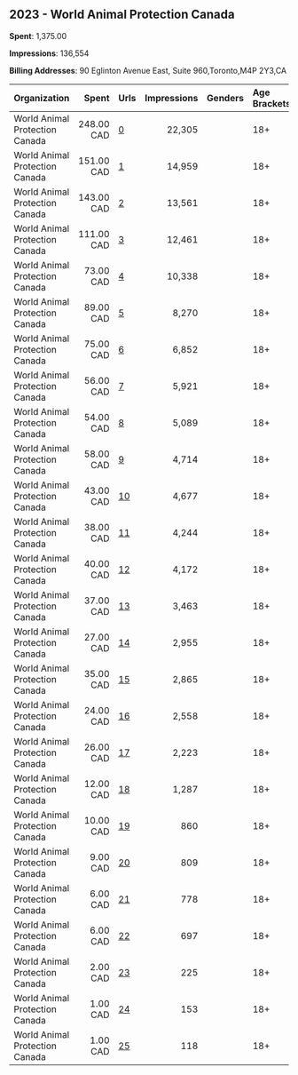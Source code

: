 ## 2023 - World Animal Protection Canada 
**Spent**: 1,375.00

**Impressions**: 136,554

**Billing Addresses**: 90 Eglinton Avenue East, Suite 960,Toronto,M4P 2Y3,CA

|Organization|Spent|Urls|Impressions|Genders|Age Brackets|Country Codes|
|:---|---:|:---|---:|:---|:---|:---|
|World Animal Protection Canada|248.00 CAD|[0](https://www.snap.com/political-ads/asset/c77c15e5f589ad6a9a9b527307895c83b445c35f6bd941bc2f98efb20a5a439e?mediaType=mp4)|22,305||18+|canada|
|World Animal Protection Canada|151.00 CAD|[1](https://www.snap.com/political-ads/asset/67fe9248bc79d7be4f496cd280d3e7cf271e11e19eaaa454377a233bb61c3dc1?mediaType=png)|14,959||18+|canada|
|World Animal Protection Canada|143.00 CAD|[2](https://www.snap.com/political-ads/asset/5502bbad252bf22260f3577e3b534daf905b5e25f965763e65d7ed79f5680239?mediaType=mp4)|13,561||18+|canada|
|World Animal Protection Canada|111.00 CAD|[3](https://www.snap.com/political-ads/asset/c470bc40944ee64193b9336b8e4f89c427808f5bdf4d8ac6a329cb87e918af76?mediaType=png)|12,461||18+|canada|
|World Animal Protection Canada|73.00 CAD|[4](https://www.snap.com/political-ads/asset/c9a85822d15041e2ba227860a35a991e43e80cc2dc829057b1ecf725c08bfc85?mediaType=png)|10,338||18+|canada|
|World Animal Protection Canada|89.00 CAD|[5](https://www.snap.com/political-ads/asset/5502bbad252bf22260f3577e3b534daf905b5e25f965763e65d7ed79f5680239?mediaType=mp4)|8,270||18+|canada|
|World Animal Protection Canada|75.00 CAD|[6](https://www.snap.com/political-ads/asset/4d64e7eb48088f9656de51a73b506c07aefdd2c08ca8a27dd46df34bd1e72071?mediaType=png)|6,852||18+|canada|
|World Animal Protection Canada|56.00 CAD|[7](https://www.snap.com/political-ads/asset/67fe9248bc79d7be4f496cd280d3e7cf271e11e19eaaa454377a233bb61c3dc1?mediaType=png)|5,921||18+|canada|
|World Animal Protection Canada|54.00 CAD|[8](https://www.snap.com/political-ads/asset/5502bbad252bf22260f3577e3b534daf905b5e25f965763e65d7ed79f5680239?mediaType=mp4)|5,089||18+|canada|
|World Animal Protection Canada|58.00 CAD|[9](https://www.snap.com/political-ads/asset/03dc8fa3efb95dc1a2edb2cdf115c2d4adc1eb80b39b8b24d44ee663087c8b03?mediaType=png)|4,714||18+|canada|
|World Animal Protection Canada|43.00 CAD|[10](https://www.snap.com/political-ads/asset/c9a85822d15041e2ba227860a35a991e43e80cc2dc829057b1ecf725c08bfc85?mediaType=png)|4,677||18+|canada|
|World Animal Protection Canada|38.00 CAD|[11](https://www.snap.com/political-ads/asset/67fe9248bc79d7be4f496cd280d3e7cf271e11e19eaaa454377a233bb61c3dc1?mediaType=png)|4,244||18+|canada|
|World Animal Protection Canada|40.00 CAD|[12](https://www.snap.com/political-ads/asset/67fe9248bc79d7be4f496cd280d3e7cf271e11e19eaaa454377a233bb61c3dc1?mediaType=png)|4,172||18+|canada|
|World Animal Protection Canada|37.00 CAD|[13](https://www.snap.com/political-ads/asset/03dc8fa3efb95dc1a2edb2cdf115c2d4adc1eb80b39b8b24d44ee663087c8b03?mediaType=png)|3,463||18+|canada|
|World Animal Protection Canada|27.00 CAD|[14](https://www.snap.com/political-ads/asset/ac58c252cd9981d0616351329540e7a5ef350d1f8d8feda7bc834ef9c3e73114?mediaType=png)|2,955||18+|canada|
|World Animal Protection Canada|35.00 CAD|[15](https://www.snap.com/political-ads/asset/c77c15e5f589ad6a9a9b527307895c83b445c35f6bd941bc2f98efb20a5a439e?mediaType=mp4)|2,865||18+|canada|
|World Animal Protection Canada|24.00 CAD|[16](https://www.snap.com/political-ads/asset/c470bc40944ee64193b9336b8e4f89c427808f5bdf4d8ac6a329cb87e918af76?mediaType=png)|2,558||18+|canada|
|World Animal Protection Canada|26.00 CAD|[17](https://www.snap.com/political-ads/asset/234313c8cdde6622bd60d25de02f6f2102a32a3f6299f1e12d2a1a39ed8ab2b5?mediaType=png)|2,223||18+|canada|
|World Animal Protection Canada|12.00 CAD|[18](https://www.snap.com/political-ads/asset/ac58c252cd9981d0616351329540e7a5ef350d1f8d8feda7bc834ef9c3e73114?mediaType=png)|1,287||18+|canada|
|World Animal Protection Canada|10.00 CAD|[19](https://www.snap.com/political-ads/asset/b8aefa6dffa290d515ab68a3410316247b487cc2b566c27e7740189ec84dae0d?mediaType=png)|860||18+|canada|
|World Animal Protection Canada|9.00 CAD|[20](https://www.snap.com/political-ads/asset/5502bbad252bf22260f3577e3b534daf905b5e25f965763e65d7ed79f5680239?mediaType=mp4)|809||18+|canada|
|World Animal Protection Canada|6.00 CAD|[21](https://www.snap.com/political-ads/asset/ac58c252cd9981d0616351329540e7a5ef350d1f8d8feda7bc834ef9c3e73114?mediaType=png)|778||18+|canada|
|World Animal Protection Canada|6.00 CAD|[22](https://www.snap.com/political-ads/asset/c77c15e5f589ad6a9a9b527307895c83b445c35f6bd941bc2f98efb20a5a439e?mediaType=mp4)|697||18+|canada|
|World Animal Protection Canada|2.00 CAD|[23](https://www.snap.com/political-ads/asset/03dc8fa3efb95dc1a2edb2cdf115c2d4adc1eb80b39b8b24d44ee663087c8b03?mediaType=png)|225||18+|canada|
|World Animal Protection Canada|1.00 CAD|[24](https://www.snap.com/political-ads/asset/03dc8fa3efb95dc1a2edb2cdf115c2d4adc1eb80b39b8b24d44ee663087c8b03?mediaType=png)|153||18+|canada|
|World Animal Protection Canada|1.00 CAD|[25](https://www.snap.com/political-ads/asset/ac58c252cd9981d0616351329540e7a5ef350d1f8d8feda7bc834ef9c3e73114?mediaType=png)|118||18+|canada|

